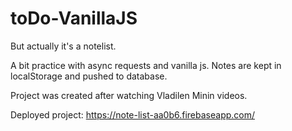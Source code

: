 # toDo-VanillaJS
But actually it's a notelist.

A bit practice with async requests and vanilla js.
Notes are kept in localStorage and pushed to database.

Project was created after watching Vladilen Minin videos.

Deployed project:
https://note-list-aa0b6.firebaseapp.com/
